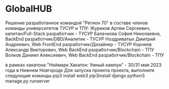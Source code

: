# GlobalHUB
Решение разработанное командой "Регион 70" в составе членов команды университетов ТУСУР и ТПУ:
Журиков Артем Сергеевич, капитан/Full-Stack разработчик - ТУСУР
Балачкова София Николаевна, BackEnd разработчик/DBD/Аналитик  - ТУСУР
Ноздриватых Дмитрий Андреевич, Web FrontEnd разработчик/Дизайнер  - ТУСУР
Корнеев Александр Викторович, Web BackEnd разработчик/Blockchain - ТПУ
Волков Даниил Алексеевич, Web BackEnd разработчик/Blockchain - ТПУ

в рамках хакатона "Неймарк Хакатон: Умный кампун" - 30/31 мая 2023 года в Нижнем Новгороде
Для запуска проекта проекта, выполните следующие команды
pip3 install web3
pip3install django
python3 manage.py runserver
